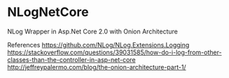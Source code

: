 # NLogNetCore
NLog Wrapper in Asp.Net Core 2.0 with Onion Architecture

References
https://github.com/NLog/NLog.Extensions.Logging
https://stackoverflow.com/questions/39031585/how-do-i-log-from-other-classes-than-the-controller-in-asp-net-core
http://jeffreypalermo.com/blog/the-onion-architecture-part-1/
